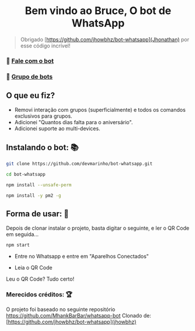 
<h1 align="center">Bem vindo ao Bruce, O bot de WhatsApp</h1>

> Obrigado [https://github.com/jhowbhz/bot-whatsapp](Jhonathan) por esse código incrível!

### 🤖 [Fale com o bot](https://wa.me/+5521999222644)

### 👥 [Grupo de bots](https://chat.whatsapp.com/CETtCOiMt1FA9xMX3YpWMt)

## O que eu fiz?

- Removi interação com grupos (superficialmente) e todos os comandos exclusivos para grupos.
- Adicionei "Quantos dias falta para o aniversário".
- Adicionei suporte ao multi-devices.

## Instalando o bot: 📚

```bash
git clone https://github.com/devmarinho/bot-whatsapp.git
```

```bash
cd bot-whatsapp
```

```bash
npm install --unsafe-perm
```

```bash
npm install -y pm2 -g
```

## Forma de usar: 💫

Depois de clonar instalar o projeto, basta digitar o seguinte, e ler o QR Code em seguida... 

```bash
npm start
```
- Entre no Whatsapp e entre em "Aparelhos Conectados"

- Leia o QR Code

Leu o QR Code? Tudo certo!

### Merecidos créditos: 🏆

O projeto foi baseado no seguinte repositório https://github.com/MhankBarBar/whatsapp-bot
Clonado de: [https://github.com/jhowbhz/bot-whatsapp](jhowbhz)
